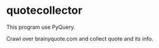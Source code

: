 # quotecollector

This program use PyQuery.

Crawl over brainyquote.com and collect quote and its info.
